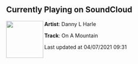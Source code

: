 ## Currently Playing on SoundCloud

[<img align="left" width="100" src="https://i1.sndcdn.com/artworks-Ubk53Zf5To4T-0-t500x500.jpg">](https://soundcloud.com/dannylharle/on-a-mountain?in=maddecent/sets/danny-l-harle-harlecore)

**Artist**: Danny L Harle 

**Track**: On A Mountain

Last updated at 04/07/2021 09:31
